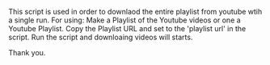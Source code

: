 This script is used in order to downlaod the entire playlist from youtube wtih a single run.
For using:
Make a Playlist of the Youtube videos or one a Youtube Playlist. Copy the Playlist URL and set to the 'playlist url' in the script.
Run the script and downloaing videos will starts.

Thank you.
